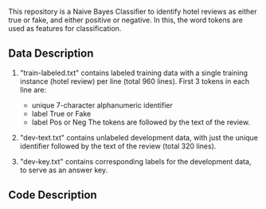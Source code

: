 This repository is a Naive Bayes Classifier to identify hotel reviews as either true or fake, and either positive or negative. In this, the word tokens are used as features for classification.

## **Data Description**

1. "train-labeled.txt" contains labeled training data with a single training instance (hotel review) per line (total 960 lines). First 3 tokens in each line are:
   - unique 7-character alphanumeric identifier
   - label True or Fake
   - label Pos or Neg
The tokens are followed by the text of the review.

2. "dev-text.txt" contains unlabeled development data, with just the unique identifier followed by the text of the review (total 320 lines).

3. "dev-key.txt" contains corresponding labels for the development data, to serve as an answer key.

## **Code Description**

